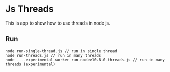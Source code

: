 # Js Threads
This is app to show how to use threads in node js.
## Run

```
node run-single-thread.js // run in single thread 
node run-threads.js // run in many threads
node ----experimental-worker run-nodev10.8.0-threads.js // run in many threads (experimental)
```